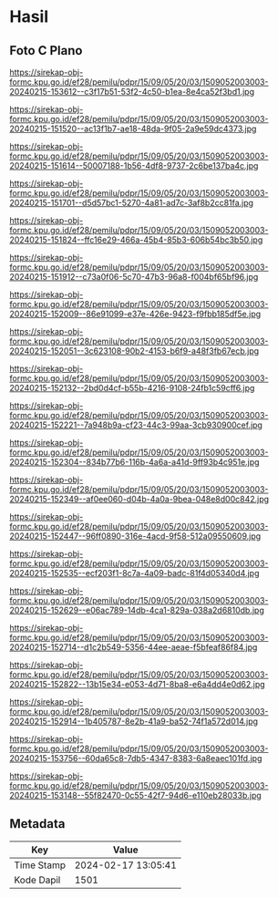 # Hasil

## Foto C Plano

https://sirekap-obj-formc.kpu.go.id/ef28/pemilu/pdpr/15/09/05/20/03/1509052003003-20240215-153612--c3f17b51-53f2-4c50-b1ea-8e4ca52f3bd1.jpg

https://sirekap-obj-formc.kpu.go.id/ef28/pemilu/pdpr/15/09/05/20/03/1509052003003-20240215-151520--ac13f1b7-ae18-48da-9f05-2a9e59dc4373.jpg

https://sirekap-obj-formc.kpu.go.id/ef28/pemilu/pdpr/15/09/05/20/03/1509052003003-20240215-151614--50007188-1b56-4df8-9737-2c6be137ba4c.jpg

https://sirekap-obj-formc.kpu.go.id/ef28/pemilu/pdpr/15/09/05/20/03/1509052003003-20240215-151701--d5d57bc1-5270-4a81-ad7c-3af8b2cc81fa.jpg

https://sirekap-obj-formc.kpu.go.id/ef28/pemilu/pdpr/15/09/05/20/03/1509052003003-20240215-151824--ffc16e29-466a-45b4-85b3-606b54bc3b50.jpg

https://sirekap-obj-formc.kpu.go.id/ef28/pemilu/pdpr/15/09/05/20/03/1509052003003-20240215-151912--c73a0f06-5c70-47b3-96a8-f004bf65bf96.jpg

https://sirekap-obj-formc.kpu.go.id/ef28/pemilu/pdpr/15/09/05/20/03/1509052003003-20240215-152009--86e91099-e37e-426e-9423-f9fbb185df5e.jpg

https://sirekap-obj-formc.kpu.go.id/ef28/pemilu/pdpr/15/09/05/20/03/1509052003003-20240215-152051--3c623108-90b2-4153-b6f9-a48f3fb67ecb.jpg

https://sirekap-obj-formc.kpu.go.id/ef28/pemilu/pdpr/15/09/05/20/03/1509052003003-20240215-152132--2bd0d4cf-b55b-4216-9108-24fb1c59cff6.jpg

https://sirekap-obj-formc.kpu.go.id/ef28/pemilu/pdpr/15/09/05/20/03/1509052003003-20240215-152221--7a948b9a-cf23-44c3-99aa-3cb930900cef.jpg

https://sirekap-obj-formc.kpu.go.id/ef28/pemilu/pdpr/15/09/05/20/03/1509052003003-20240215-152304--834b77b6-116b-4a6a-a41d-9ff93b4c951e.jpg

https://sirekap-obj-formc.kpu.go.id/ef28/pemilu/pdpr/15/09/05/20/03/1509052003003-20240215-152349--af0ee060-d04b-4a0a-9bea-048e8d00c842.jpg

https://sirekap-obj-formc.kpu.go.id/ef28/pemilu/pdpr/15/09/05/20/03/1509052003003-20240215-152447--96ff0890-316e-4acd-9f58-512a09550609.jpg

https://sirekap-obj-formc.kpu.go.id/ef28/pemilu/pdpr/15/09/05/20/03/1509052003003-20240215-152535--ecf203f1-8c7a-4a09-badc-81f4d05340d4.jpg

https://sirekap-obj-formc.kpu.go.id/ef28/pemilu/pdpr/15/09/05/20/03/1509052003003-20240215-152629--e06ac789-14db-4ca1-829a-038a2d6810db.jpg

https://sirekap-obj-formc.kpu.go.id/ef28/pemilu/pdpr/15/09/05/20/03/1509052003003-20240215-152714--d1c2b549-5356-44ee-aeae-f5bfeaf86f84.jpg

https://sirekap-obj-formc.kpu.go.id/ef28/pemilu/pdpr/15/09/05/20/03/1509052003003-20240215-152822--13b15e34-e053-4d71-8ba8-e6a4dd4e0d62.jpg

https://sirekap-obj-formc.kpu.go.id/ef28/pemilu/pdpr/15/09/05/20/03/1509052003003-20240215-152914--1b405787-8e2b-41a9-ba52-74f1a572d014.jpg

https://sirekap-obj-formc.kpu.go.id/ef28/pemilu/pdpr/15/09/05/20/03/1509052003003-20240215-153756--60da65c8-7db5-4347-8383-6a8eaec101fd.jpg

https://sirekap-obj-formc.kpu.go.id/ef28/pemilu/pdpr/15/09/05/20/03/1509052003003-20240215-153148--55f82470-0c55-42f7-94d6-e110eb28033b.jpg


## Metadata

| Key        | Value               |
| ---------- | ------------------- |
| Time Stamp | 2024-02-17 13:05:41 |
| Kode Dapil | 1501                |



